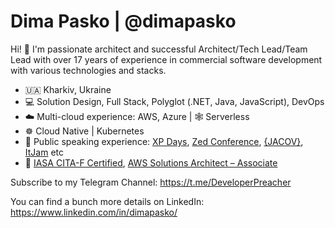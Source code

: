 # Dima Pasko | @dimapasko

Hi! 👋 I'm passionate architect and successful Architect/Tech Lead/Team Lead with over 17 years of experience in commercial software development with various technologies and stacks.

- 🇺🇦 Kharkiv, Ukraine
- 💻 Solution Design, Full Stack, Polyglot (.NET, Java, JavaScript), DevOps
- ☁️ Multi-cloud experience: AWS, Azure |  🕸 Serverless
- ☸ Cloud Native | Kubernetes
- 🎤 Public speaking experience: [XP Days](https://www.youtube.com/watch?v=VHeB9uH21II), [Zed Conference](https://community-z.com/events/zed-compass/talks/13971), [{JACOV}](https://www.youtube.com/watch?v=sXLZQ27rM8o), [ItJam](https://www.slideshare.net/dimapasko/reactive-extensions-8084573) etc
- 📃 [IASA CITA-F Certified](https://www.credly.com/earner/earned/badge/9b55c9aa-5e7d-4ac4-ad42-000917ba56b2), [AWS Solutions Architect – Associate](https://www.credly.com/earner/earned/badge/c3d0949f-97e7-4bfe-9f1d-9dc257c35493)

Subscribe to my Telegram Channel: <https://t.me/DeveloperPreacher>

You can find a bunch more details on LinkedIn: <https://www.linkedin.com/in/dimapasko/>

<!--
Solution Architect @ EPAM Systems
🇺🇦 Kharkiv, Ukraine
🤓 Over 17 years of experience
☁️ AWS, Azure | ☸️ Kubernetes | 🕸 Serverless
-->
